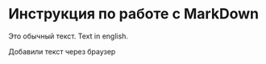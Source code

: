# Инструкция по работе с MarkDown

Это обычный текст. Text in english.

Добавили текст через браузер
